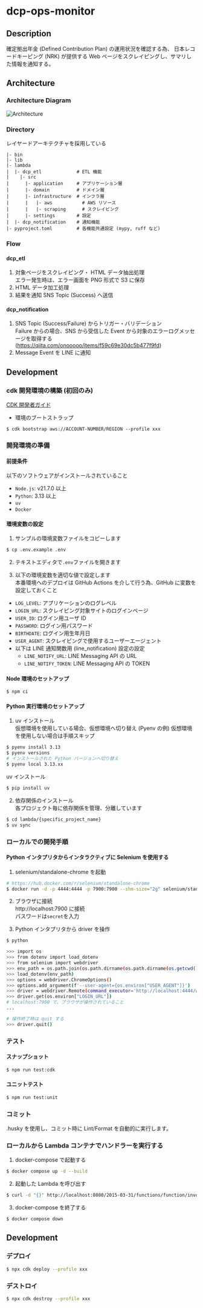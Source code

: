 # dcp-ops-monitor

## Description

確定拠出年金 (Defined Contribution Plan) の運用状況を確認する為、
日本レコードキーピング (NRK) が提供する Web ページをスクレイピングし、サマリした情報を通知する。

## Architecture

### Architecture Diagram

![Architecture](docs/images/dcp-ops-monitor.png)

### Directory

レイヤードアーキテクチャを採用している

```
|- bin
|- lib
|- lambda
|  |- dcp_etl             # ETL 機能
|    |- src
|      |- application     # アプリケーション層
|      |- domain          # ドメイン層
|      |- infrastructure  # インフラ層
|      |   |- aws           # AWS リソース
|      |   |- scraping      # スクレイピング
|      |- settings        # 設定
|  |- dcp_notification    # 通知機能
|- pyproject.toml         # 各機能共通設定 (mypy, ruff など)
```

### Flow

#### dcp_etl

1. 対象ページをスクレイピング・ HTML データ抽出処理  
   エラー発生時は、エラー画面を PNG 形式で S3 に保存
2. HTML データ加工処理
3. 結果を通知
   SNS Topic (Success) へ送信

#### dcp_notification

1. SNS Topic (Success/Failure) からトリガー・バリデーション  
   Failure からの場合、SNS から受信した Event から対象のエラーログメッセージを取得する (https://qiita.com/onooooo/items/f59c69e30dc5b477f9fd)
2. Message Event を LINE に通知

## Development

### cdk 開発環境の構築 (初回のみ)

[CDK 開発者ガイド](https://docs.aws.amazon.com/ja_jp/cdk/v2/guide/getting_started.html)

- 環境のブートストラップ

```
$ cdk bootstrap aws://ACCOUNT-NUMBER/REGION --profile xxx
```

### 開発環境の準備

#### 前提条件

以下のソフトウェアがインストールされていること

- `Node.js`: v21.7.0 以上
- `Python`: 3.13 以上
- `uv`
- `Docker`

#### 環境変数の設定

1. サンプルの環境変数ファイルをコピーします

```bash
$ cp .env.example .env
```

2. テキストエディタで`.env`ファイルを開きます

3. 以下の環境変数を適切な値で設定します  
  本番環境へのデプロイは GitHub Actions を介して行う為、GitHub に変数を設定しておくこと

- `LOG_LEVEL`: アプリケーションのログレベル
- `LOGIN_URL`: スクレイピング対象サイトのログインページ
- `USER_ID`: ログイン用ユーザ ID
- `PASSWORD`: ログイン用パスワード
- `BIRTHDATE`: ログイン用生年月日
- `USER_AGENT`: スクレイピングで使用するユーザーエージェント
- 以下は LINE 通知関数用 (line_notification) 設定の設定
  - `LINE_NOTIFY_URL`: LINE Messaging API の URL
  - `LINE_NOTIFY_TOKEN`: LINE Messaging API の TOKEN

#### Node 環境のセットアップ

```bash
$ npm ci
```

#### Python 実行環境のセットアップ

1. uv インストール  
  仮想環境を使用している場合、仮想環境へ切り替え (Pyenv の例)
  仮想環境を使用しない場合は手順スキップ

```bash
$ pyenv install 3.13
$ pyenv versions
# インストールされた Python バージョンへ切り替え
$ pyenv local 3.13.xx
```

  uv インストール

```bash
$ pip install uv
```

2. 依存関係のインストール  
  各プロジェクト毎に依存関係を管理、分離しています

```bash
$ cd lambda/{specific_project_name}
$ uv sync
```

### ローカルでの開発手順

#### Python インタプリタからインタラクティブに Selenium を使用する

1. selenium/standalone-chrome を起動

```bash
# https://hub.docker.com/r/selenium/standalone-chrome
$ docker run -d -p 4444:4444 -p 7900:7900 --shm-size="2g" selenium/standalone-chrome:latest
```

2. ブラウザに接続  
  http://localhost:7900 に接続  
  パスワードは`secret`を入力

3. Python インタプリタから driver を操作

```bash
$ python

>>> import os
>>> from dotenv import load_dotenv
>>> from selenium import webdriver
>>> env_path = os.path.join(os.path.dirname(os.path.dirname(os.getcwd())), ".env")
>>> load_dotenv(env_path)
>>> options = webdriver.ChromeOptions()
>>> options.add_argument(f'--user-agent={os.environ["USER_AGENT"]}')
>>> driver = webdriver.Remote(command_executor='http://localhost:4444/wd/hub', options=options)
>>> driver.get(os.environ["LOGIN_URL"])
# localhost:7900 で、ブラウザが操作されていること
...

# 操作終了時は quit する
>>> driver.quit()
```

### テスト

#### スナップショット

```bash
$ npm run test:cdk
```

#### ユニットテスト

```bash
$ npm run test:unit
```

### コミット

.husky を使用し、コミット時に Lint/Format を自動的に実行します。

### ローカルから Lambda コンテナでハンドラーを実行する

1. docker-compose で起動する

```bash
$ docker compose up -d --build
```

2. 起動した Lambda を呼び出す

```bash
$ curl -d "{}" http://localhost:8080/2015-03-31/functions/function/invocations
```

3. docker-compose を終了する

```bash
$ docker compose down
```

## Development

### デプロイ

```bash
$ npx cdk deploy --profile xxx
```

### デストロイ

```bash
$ npx cdk destroy --profile xxx
```
